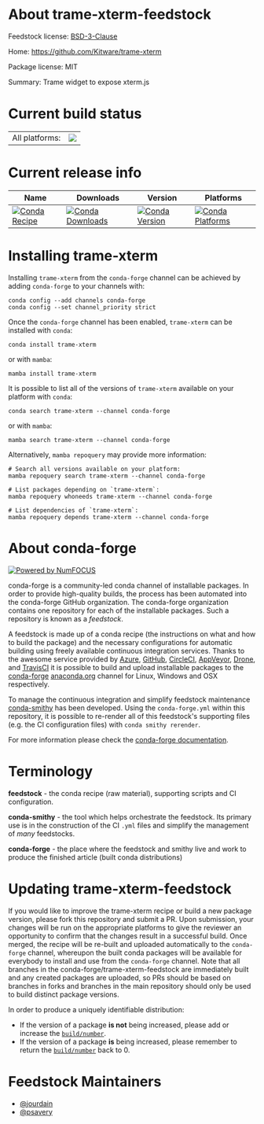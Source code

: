 About trame-xterm-feedstock
===========================

Feedstock license: [BSD-3-Clause](https://github.com/conda-forge/trame-xterm-feedstock/blob/main/LICENSE.txt)

Home: https://github.com/Kitware/trame-xterm

Package license: MIT

Summary: Trame widget to expose xterm.js

Current build status
====================


<table><tr><td>All platforms:</td>
    <td>
      <a href="https://dev.azure.com/conda-forge/feedstock-builds/_build/latest?definitionId=21222&branchName=main">
        <img src="https://dev.azure.com/conda-forge/feedstock-builds/_apis/build/status/trame-xterm-feedstock?branchName=main">
      </a>
    </td>
  </tr>
</table>

Current release info
====================

| Name | Downloads | Version | Platforms |
| --- | --- | --- | --- |
| [![Conda Recipe](https://img.shields.io/badge/recipe-trame--xterm-green.svg)](https://anaconda.org/conda-forge/trame-xterm) | [![Conda Downloads](https://img.shields.io/conda/dn/conda-forge/trame-xterm.svg)](https://anaconda.org/conda-forge/trame-xterm) | [![Conda Version](https://img.shields.io/conda/vn/conda-forge/trame-xterm.svg)](https://anaconda.org/conda-forge/trame-xterm) | [![Conda Platforms](https://img.shields.io/conda/pn/conda-forge/trame-xterm.svg)](https://anaconda.org/conda-forge/trame-xterm) |

Installing trame-xterm
======================

Installing `trame-xterm` from the `conda-forge` channel can be achieved by adding `conda-forge` to your channels with:

```
conda config --add channels conda-forge
conda config --set channel_priority strict
```

Once the `conda-forge` channel has been enabled, `trame-xterm` can be installed with `conda`:

```
conda install trame-xterm
```

or with `mamba`:

```
mamba install trame-xterm
```

It is possible to list all of the versions of `trame-xterm` available on your platform with `conda`:

```
conda search trame-xterm --channel conda-forge
```

or with `mamba`:

```
mamba search trame-xterm --channel conda-forge
```

Alternatively, `mamba repoquery` may provide more information:

```
# Search all versions available on your platform:
mamba repoquery search trame-xterm --channel conda-forge

# List packages depending on `trame-xterm`:
mamba repoquery whoneeds trame-xterm --channel conda-forge

# List dependencies of `trame-xterm`:
mamba repoquery depends trame-xterm --channel conda-forge
```


About conda-forge
=================

[![Powered by
NumFOCUS](https://img.shields.io/badge/powered%20by-NumFOCUS-orange.svg?style=flat&colorA=E1523D&colorB=007D8A)](https://numfocus.org)

conda-forge is a community-led conda channel of installable packages.
In order to provide high-quality builds, the process has been automated into the
conda-forge GitHub organization. The conda-forge organization contains one repository
for each of the installable packages. Such a repository is known as a *feedstock*.

A feedstock is made up of a conda recipe (the instructions on what and how to build
the package) and the necessary configurations for automatic building using freely
available continuous integration services. Thanks to the awesome service provided by
[Azure](https://azure.microsoft.com/en-us/services/devops/), [GitHub](https://github.com/),
[CircleCI](https://circleci.com/), [AppVeyor](https://www.appveyor.com/),
[Drone](https://cloud.drone.io/welcome), and [TravisCI](https://travis-ci.com/)
it is possible to build and upload installable packages to the
[conda-forge](https://anaconda.org/conda-forge) [anaconda.org](https://anaconda.org/)
channel for Linux, Windows and OSX respectively.

To manage the continuous integration and simplify feedstock maintenance
[conda-smithy](https://github.com/conda-forge/conda-smithy) has been developed.
Using the ``conda-forge.yml`` within this repository, it is possible to re-render all of
this feedstock's supporting files (e.g. the CI configuration files) with ``conda smithy rerender``.

For more information please check the [conda-forge documentation](https://conda-forge.org/docs/).

Terminology
===========

**feedstock** - the conda recipe (raw material), supporting scripts and CI configuration.

**conda-smithy** - the tool which helps orchestrate the feedstock.
                   Its primary use is in the construction of the CI ``.yml`` files
                   and simplify the management of *many* feedstocks.

**conda-forge** - the place where the feedstock and smithy live and work to
                  produce the finished article (built conda distributions)


Updating trame-xterm-feedstock
==============================

If you would like to improve the trame-xterm recipe or build a new
package version, please fork this repository and submit a PR. Upon submission,
your changes will be run on the appropriate platforms to give the reviewer an
opportunity to confirm that the changes result in a successful build. Once
merged, the recipe will be re-built and uploaded automatically to the
`conda-forge` channel, whereupon the built conda packages will be available for
everybody to install and use from the `conda-forge` channel.
Note that all branches in the conda-forge/trame-xterm-feedstock are
immediately built and any created packages are uploaded, so PRs should be based
on branches in forks and branches in the main repository should only be used to
build distinct package versions.

In order to produce a uniquely identifiable distribution:
 * If the version of a package **is not** being increased, please add or increase
   the [``build/number``](https://docs.conda.io/projects/conda-build/en/latest/resources/define-metadata.html#build-number-and-string).
 * If the version of a package **is** being increased, please remember to return
   the [``build/number``](https://docs.conda.io/projects/conda-build/en/latest/resources/define-metadata.html#build-number-and-string)
   back to 0.

Feedstock Maintainers
=====================

* [@jourdain](https://github.com/jourdain/)
* [@psavery](https://github.com/psavery/)

